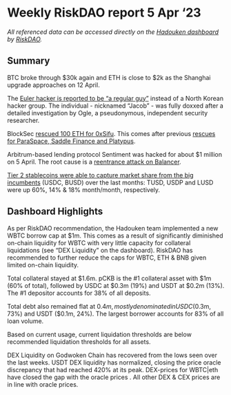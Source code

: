 # Weekly RiskDAO report 5 Apr ‘23
*All referenced data can be accessed directly on the [Hadouken dashboard](https://hadouken.riskdao.org/#system-status) by [RiskDAO](https://riskdao.org/).*

## Summary
BTC broke through $30k again and ETH is close to $2k as the Shanghai upgrade approaches on 12 April. 

The [Euler hacker is reported to be “a regular guy”](https://thedefiant.io/euler-hacker-negotiator-interview) instead of a North Korean hacker group. The individual - nicknamed “Jacob” - was fully doxxed after a detailed investigation by Ogle, a pseudonymous, independent security researcher. 

BlockSec [rescued 100 ETH for 0xSifu](https://twitter.com/BlockSecTeam/status/1644963756621852673?s=20). This comes after previous [rescues for ParaSpace, Saddle Finance and Platypus](https://twitter.com/BlockSecTeam/status/1644971411260289031?s=20).

Arbitrum-based lending protocol Sentiment was hacked for about $1 million on 5 April. The root cause is a [reentrance attack on Balancer](https://twitter.com/PeckShieldAlert/status/1643423875064270848?s=20).

[Tier 2 stablecoins were able to capture market share from the big incumbents](https://twitter.com/TokenBrice/status/1645018754248589312?utm_source=substack&utm_medium=email) (USDC, BUSD) over the last months: TUSD, USDP and LUSD were up 60%, 14% & 18% month/month, respectively. 


## Dashboard Highlights

As per RiskDAO recommendation, the Hadouken team implemented a new WBTC borrow cap at $1m. This comes as a result of significantly diminished on-chain liquidity for WBTC with very little capacity for collateral liquidations (see “DEX Liquidity” on the dashboard). RiskDAO has recommended to further reduce the caps for WBTC, ETH & BNB given limited on-chain liquidity.

Total collateral stayed at $1.6m. pCKB is the #1 collateral asset with $1m (60% of total), followed by USDC at $0.3m (19%) and USDT at $0.2m (13%). The #1 depositor accounts for 38% of all deposits. 

Total debt also remained flat at $0.4m, mostly denominated in USDC ($0.3m, 73%) and USDT ($0.1m, 24%). The largest borrower accounts for 83% of all loan volume.

Based on current usage, current liquidation thresholds are below recommended liquidation thresholds for all assets.

DEX Liquidity on Godwoken Chain has recovered from the lows seen over the last weeks. USDT DEX liquidity has normalized, closing the price oracle discrepancy that had reached 420% at its peak. DEX-prices for WBTC|eth have closed the gap with the oracle prices . All other DEX & CEX prices are in line with oracle prices.

